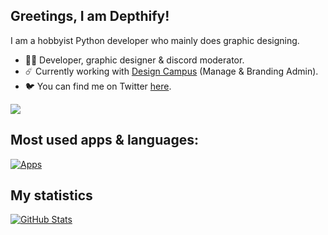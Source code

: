 ## Greetings, I am Depthify!

I am a hobbyist Python developer who mainly does graphic designing.
- 👨‍💻 Developer, graphic designer & discord moderator.
- ☄️ Currently working with [Design Campus](https://discord.gg/invite/UKrmKYATj2) (Manage & Branding Admin).
- 🐦 You can find me on Twitter [here](https://twitter.com/TheRealDepthify).

![](https://komarev.com/ghpvc/?username=Depthify&style=flat)

## Most used apps & languages:
[![Apps](https://skillicons.dev/icons?i=figma,ps,vscode,discord,py,github,&theme=dark)](https://skillicons.dev)

## My statistics
[![GitHub Stats](https://github-readme-stats.vercel.app/api?username=Depthify&show_icons=True&theme=tokyonight)](https://github.com/anuraghazra/github-readme-stats)
